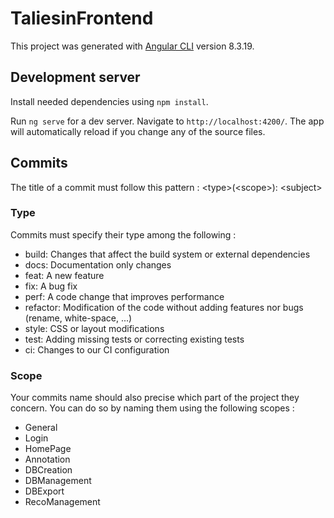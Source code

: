 # TaliesinFrontend

This project was generated with [Angular CLI](https://github.com/angular/angular-cli) version 8.3.19.

## Development server

Install needed dependencies using `npm install`.

Run `ng serve` for a dev server. Navigate to `http://localhost:4200/`. The app will automatically reload if you change any of the source files.


## Commits

The title of a commit must follow this pattern : \<type>(\<scope>): \<subject>

### Type
Commits must specify their type among the following :
- build: Changes that affect the build system or external dependencies
- docs: Documentation only changes
- feat: A new feature
- fix: A bug fix
- perf: A code change that improves performance
- refactor: Modification of the code without adding features nor bugs (rename, white-space, ...)
- style: CSS or layout modifications
- test: Adding missing tests or correcting existing tests
- ci: Changes to our CI configuration

### Scope
Your commits name should also precise which part of the project they concern.
You can do so by naming them using the following scopes :
- General
- Login
- HomePage
- Annotation
- DBCreation
- DBManagement
- DBExport
- RecoManagement

